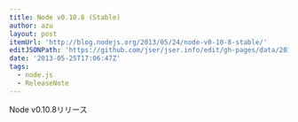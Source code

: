 ```yaml
---
title: Node v0.10.8 (Stable)
author: azu
layout: post
itemUrl: 'http://blog.nodejs.org/2013/05/24/node-v0-10-8-stable/'
editJSONPath: 'https://github.com/jser/jser.info/edit/gh-pages/data/2013/05/index.json'
date: '2013-05-25T17:06:47Z'
tags:
  - node.js
  - ReleaseNote
---
```

Node v0.10.8リリース
